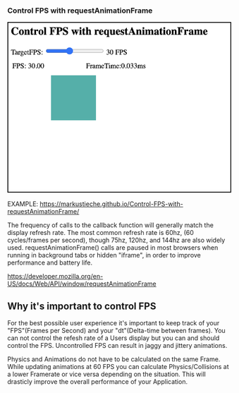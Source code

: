 ### Control FPS with requestAnimationFrame

<p align="center">
<img src="media/Controll_Requestanimationframe_scr1.png"  border="2"/>
</p>

EXAMPLE: 
https://markustieche.github.io/Control-FPS-with-requestAnimationFrame/

The frequency of calls to the callback function will generally match the display refresh rate. The most common refresh rate is 60hz, (60 cycles/frames per second), though 75hz, 120hz, and 144hz are also widely used. requestAnimationFrame() calls are paused in most browsers when running in background tabs or hidden "iframe", in order to improve performance and battery life.

https://developer.mozilla.org/en-US/docs/Web/API/window/requestAnimationFrame

## Why it's important to control FPS 
For the best possible user experience it's important to keep track of your "FPS"(Frames per Second) and your "dt"(Delta-time between frames). You can not control the refesh rate of a Users display but you can and should control the FPS. 
Uncontrolled FPS can result in jaggy and jittery animations.

Physics and Animations do not have to be calculated on the same Frame. While updating animations at 60 FPS you can calculate Physics/Collisions at a lower Framerate or vice versa depending on the situation. This will drasticly improve the overall performance of your Application. 